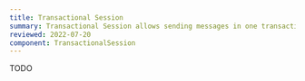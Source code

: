```yaml
---
title: Transactional Session
summary: Transactional Session allows sending messages in one transaction with updating a database.
reviewed: 2022-07-20
component: TransactionalSession
---
```


TODO